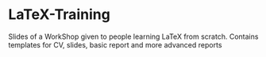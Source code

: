 # LaTeX-Training
Slides of a WorkShop given to people learning LaTeX from scratch. Contains templates for CV, slides, basic report and more advanced reports
